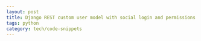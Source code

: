 ```yaml
---
layout: post
title: Django REST custom user model with social login and permissions 
tags: python
category: tech/code-snippets
---
```


<script src="https://gist.github.com/selimslab/5e93166967d0ceeaf489e6a526c83ac9.js"></script>